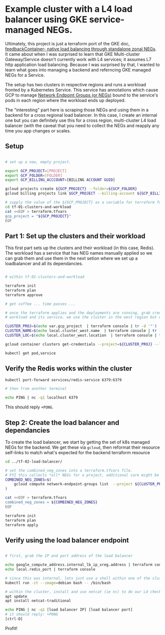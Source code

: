 
# Example cluster with a L4 load balancer using GKE service-managed NEGs.

Ultimately, this project is just a terraform port of the GKE doc, [feedbackContainer-
native load balancing through standalone zonal NEGs](https://cloud.google.com/kubernetes-engine/docs/how-to/standalone-neg).
It came about when I was surprised to learn that GKE Multi-cluster
Gateway/Service doesn't currently work with L4 services; it assumes L7 http application
load balancing.  Because I was surprised by that, I wanted to learn what goes  into managing 
a backend and referncing GKE managed NEGs for a Service.

The setup has two clusters in respective regions and runs a workload fronted by
a Kubernetes Service. This service has annotations which cause GCP to manage 
[Network Endpoint Groups (or NEGs)](https://cloud.google.com/load-balancing/docs/negs)
bound to the service's pods in each region where the workload ends up deployed.

The "interesting" part here is scraping those NEGs and using them in a backend for
a cross regional load balancer. In this case, I create an internal one but you can
definitely use this for a cross region, multi-cluster L4 load balancer (with the caveat
that you need to collect the NEGs and reapply any time you app changes or scales.

## Setup

```bash

# set up a new, empty project. 

export GCP_PROJECT=[PROJECT]
export GCP_FOLDER=[FOLDER]
export GCP_BILLING_ACCCOUNT=[BILLING ACCOUNT GUID]

gcloud projects create ${GCP_PROJECT} --folder=${GCP_FOLDER}
gcloud billing projects link $GCP_PROJECT --billing-account ${GCP_BILLING_ACCOUNT}

# supply the value of the ${GCP_PROJECT} as a variable for terraform for the first tf dir
cd tf-01-clusters-and-workload
cat <<EOF > terraform.tfvars
gcp_project = "${GCP_PROJECT}"
EOF

```

## Part 1: Set up the clusters and their workload 

This first part sets up the clusters and their workload (in this case, Redis). The workload has a service that has NEG 
names manually applied so we can grab them and use them in the next setion where we set up a loadbalancer and all its dependancies.


```bash

# within tf-01-clusters-and-workload

terraform init
terraform plan
terraform approve

# get coffee ... time passes ...

# once the terraform applies and the deployments are running, grab credentials to explore the
# workload and its service. we use the cluster in the west region but either works

CLUSTER_PROJ=$(echo var.gcp_project  | terraform console | tr -d '"')
CLUSTER_NAME=$(echo local.cluster_west.name  | terraform console | tr -d '"')
CLUSTER_LOC=$(echo local.cluster_west.location  | terraform console | tr -d '"')

gcloud container clusters get-credentials --project=${CLUSTER_PROJ} --location=${CLUSTER_LOC} ${CLUSTER_NAME}

kubectl get pod,service

```

## Verify the Redis works within the cluster

```bash
kubectl port-forward services/redis-service 6379:6379 

# then from another terminal

echo PING | nc -q1 localhost 6379
```
This should reply `+PONG`.

## Step 2: Create the load balancer and dependancies

To create the load balancer, we start by getting the set of k8s managed NEGs for the backend. We get these 
via `gcloud`, then reformat their resource self-links to match what's expected for the backend terraform resource

```bash
cd ../tf-02-load-balancer/

# set the combined_neg_zones into a terraform.tfvars file. 
# FYI this collects *all* NEGs for a project, additional care might be needed if you're using this in a project with other services
COMBINED_NEG_ZONES=$(
    gcloud compute network-endpoint-groups list  --project ${CLUSTER_PROJ}  --format=json | jq '.[].selfLink | sub("^.*/v1/"; "")' | jq . -sc
)

cat <<EOF > terraform.tfvars
combined_neg_zones = ${COMBINED_NEG_ZONES}
EOF

terraform init
terraform plan
terraform apply

```

## Verify using the load balancer endpoint

```bash

# first, grab the IP and port address of the load balancer

echo google_compute_address.internal_lb_ip_xreg.address | terraform console
echo local.redis_port | terraform console

# since this was internal, lets just use a shell within one of the clusters to verify connectivity
kubectl run -it --image=debian bash -- /bin/bash 

# within the cluster, install and use netcat (ie nc) to do our L4 check of the VIP
apt update
apt install netcat-traditional

echo PING | nc -q1 [load balancer IP] [load balancer port]
# it should reply: +PONG
[ctrl-D]
```

Profit!
